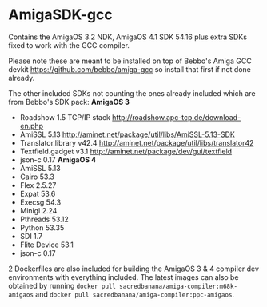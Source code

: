 # AmigaSDK-gcc
Contains the AmigaOS 3.2 NDK, AmigaOS 4.1 SDK 54.16 plus extra SDKs fixed to work with the GCC compiler.

Please note these are meant to be installed on top of Bebbo's Amiga GCC devkit https://github.com/bebbo/amiga-gcc so install that first if not done already.

The other included SDKs not counting the ones already included which are from Bebbo's SDK pack:
**AmigaOS 3**
- Roadshow 1.5 TCP/IP stack http://roadshow.apc-tcp.de/download-en.php
- AmiSSL 5.13 http://aminet.net/package/util/libs/AmiSSL-5.13-SDK
- Translator.library v42.4 http://aminet.net/package/util/libs/translator42
- Textfield.gadget v3.1 http://aminet.net/package/dev/gui/textfield
- json-c 0.17
**AmigaOS 4**
- AmiSSL 5.13
- Cairo 53.3
- Flex 2.5.27
- Expat 53.6
- Execsg 54.3
- Minigl 2.24
- Pthreads 53.12
- Python 53.35
- SDI 1.7
- Flite Device 53.1
- json-c 0.17

2 Dockerfiles are also included for building the AmigaOS 3 & 4 compiler dev environments with everything included.
The latest images can also be obtained by running `docker pull sacredbanana/amiga-compiler:m68k-amigaos` and `docker pull sacredbanana/amiga-compiler:ppc-amigaos`.